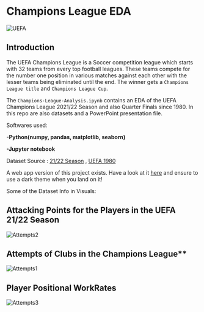# Champions League EDA

![UEFA](https://github.com/StormzzG/Champions-League/assets/142024535/04f00db8-ceb6-403c-9db9-9b2ec30e0032)

## Introduction

The UEFA Champions League is a Soccer competition league which starts with 32 teams from every top football leagues. These teams compete for the number one position in various matches against each other with the lesser teams being eliminated until the end. The winner gets a `Champions League title` and `Champions League Cup`.

The `Champions-League-Analysis.ipynb` contains an EDA of the UEFA Champions League 2021/22 Season and also Quarter Finals since 1980. In this repo are also datasets and a PowerPoint presentation file.

Softwares used:

**-Python(numpy, pandas, matplotlib, seaborn)**

**-Jupyter notebook**

Dataset Source : [21/22 Season](https://www.kaggle.com/datasets/azminetoushikwasi/ucl-202122-uefa-champions-league) , [UEFA 1980](https://www.kaggle.com/datasets/johnharshith/uefa-champions-league-quarter-finals-since-1980)

A web app version of this project exists.
Have a look at it [here](https://champions-app.streamlit.app/) and ensure to use a dark theme when you land on it!

Some of the Dataset Info in Visuals:

## Attacking Points for the Players in the UEFA 21/22 Season
![Attempts2](https://github.com/StormzzG/Champions-League/assets/142024535/67ec2d60-5ba2-4d5a-8120-9e8e36ebfd33)

## Attempts of Clubs in the Champions League**
![Attempts1](https://github.com/StormzzG/Champions-League/assets/142024535/6f2ed911-9b02-467e-b58d-cf1e1bf8d079)

## Player Positional WorkRates
![Attempts3](https://github.com/StormzzG/Champions-League/assets/142024535/f8458fbd-26d2-425b-8417-5b13f6f387cb)












